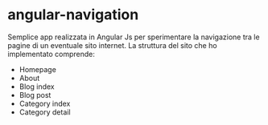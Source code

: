 # angular-navigation
Semplice app realizzata in Angular Js per sperimentare la navigazione tra le pagine di un eventuale sito internet. La struttura del sito che ho implementato comprende:
  - Homepage
  - About
  - Blog index
  - Blog post
  - Category index
  - Category detail

